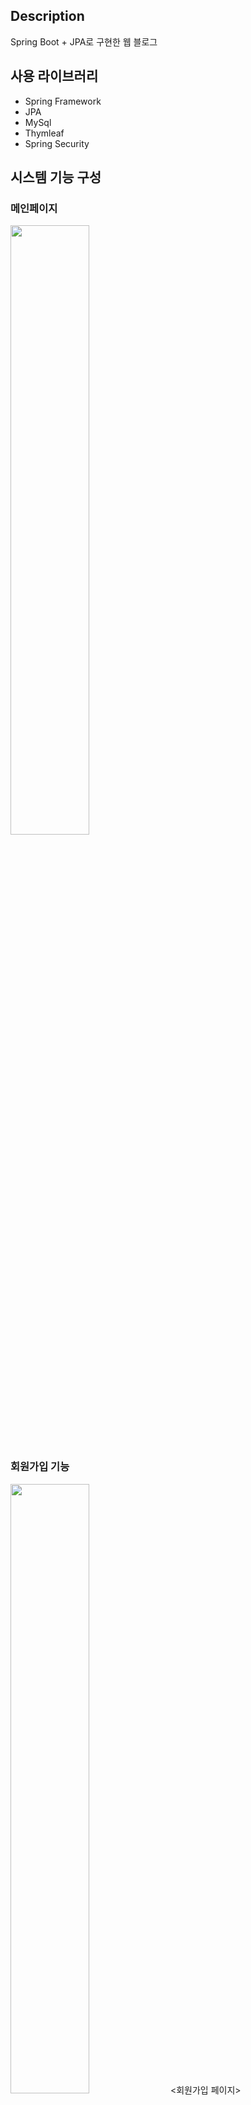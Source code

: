 ## Description
Spring Boot + JPA로 구현한 웹 블로그

## 사용 라이브러리
- Spring Framework
- JPA
- MySql
- Thymleaf
- Spring Security

## 시스템 기능 구성

### 메인페이지

<img src = "https://user-images.githubusercontent.com/68144687/170066870-2ed472fb-2120-474f-b546-48400034f852.png" width="50%" height="50%">

### 회원가입 기능
<img src = "https://user-images.githubusercontent.com/68144687/170065848-c09e0c09-6f49-4deb-a37c-4ad1f50a218f.png" width="50%" height="50%">  
<회원가입 페이지>
<img src = "https://user-images.githubusercontent.com/68144687/170066519-db329a20-1370-4f98-9154-ed5b09eee5c5.png" width="50%" height="50%">

- 이름, 아이디, 비밀번호는 필수 입력이며, 입력하지 않을 시 오류 메시지 출력
- 비밀번호는 8~16자 영문 대 소문자, 숫자, 특수문자를 사용해야함


